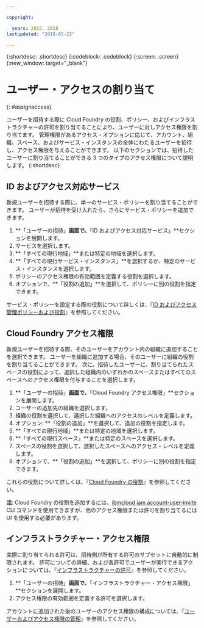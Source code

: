 ```yaml
---

copyright:

  years: 2015, 2018
lastupdated: "2018-05-22"

---
```


{:shortdesc: .shortdesc}
{:codeblock: .codeblock}
{:screen: .screen}
{:new_window: target="_blank"}

# ユーザー・アクセスの割り当て
{: #assignaccess}

ユーザーを招待する際に Cloud Foundry の役割、ポリシー、およびインフラストラクチャーの許可を割り当てることにより、ユーザーに対しアクセス権限を割り当てます。 管理権限があるアクセス・オプションに応じて、アカウント、組織、スペース、およびサービス・インスタンスの全体にわたるユーザーを招待し、アクセス権限を与えることができます。 以下のセクションでは、招待したユーザーに割り当てることができる 3 つのタイプのアクセス権限について説明します。
{:shortdesc}

## ID およびアクセス対応サービス

新規ユーザーを招待する際に、単一のサービス・ポリシーを割り当てることができます。 ユーザーが招待を受け入れたら、さらにサービス・ポリシーを追加できます。

1. **「ユーザーの招待」**画面で、**「ID およびアクセス対応サービス」**セクションを展開します。
2. サービスを選択します。
3. **「すべての現行地域」**または特定の地域を選択します。
4. **「すべての現行サービス・インスタンス」**を選択するか、特定のサービス・インスタンスを選択します。
5. ポリシーのアクセス権限の有効範囲を定義する役割を選択します。
6. オプションで、**「役割の追加」**を選択して、ポリシーに別の役割を指定できます。

サービス・ポリシーを設定する際の役割について詳しくは、『[ID およびアクセス管理ポリシーおよび役割](/docs/iam/users_roles.html#iamusermanpol)』を参照してください。

## Cloud Foundry アクセス権限

新規ユーザーを招待する際、そのユーザーをアカウント内の組織に追加することを選択できます。 ユーザーを組織に追加する場合、そのユーザーに組織の役割を割り当てることができます。 次に、招待したユーザーに、割り当てられたスペースの役割によって、選択した組織内のいずれかのスペースまたはすべてのスペースへのアクセス権限を付与することを選択します。

1. **「ユーザーの招待」**画面で、**「Cloud Foundry アクセス権限」**セクションを展開します。
2. ユーザーの追加先の組織を選択します。
3. 組織の役割を選択して、選択した組織へのアクセスのレベルを定義します。
4. オプション: **「役割の追加」**を選択して、追加の役割を指定します。
5. **「すべての現行地域」**または特定の地域を選択します。
6. **「すべての現行スペース」**または特定のスペースを選択します。
7. スペースの役割を選択して、選択したスペースへのアクセス・レベルを定義します。
8. オプションで、**「役割の追加」**を選択して、ポリシーに別の役割を指定できます。

これらの役割について詳しくは、『[Cloud Foundry の役割](/docs/iam/users_roles.html#cfroles)』を参照してください。

**注**: Cloud Foundry の役割を追加するには、[ibmcloud iam account-user-invite](/docs/cli/reference/bluemix_cli/bx_cli.html#ibmcloud_iam_account_user_invite) CLI コマンドを使用できますが、他のアクセス権限または許可を割り当てるには UI を使用する必要があります。

## インフラストラクチャー・アクセス権限

実際に割り当てられる許可は、招待側が所有する許可のサブセットに自動的に制限されます。 許可についての詳細、および各許可でユーザーが実行できるアクションについては、『[インフラストラクチャーの許可](/docs/iam/users_roles.html#infrapermissions)』を参照してください。

1. **「ユーザーの招待」**画面で、**「インフラストラクチャー・アクセス権限」**セクションを展開します。
2. アクセス権限の有効範囲を定義する許可を選択します。

アカウントに追加された後のユーザーのアクセス権限の構成については、『[ユーザーおよびアクセス権限の管理](/docs/iam/iamusermanage.html)』を参照してください。
